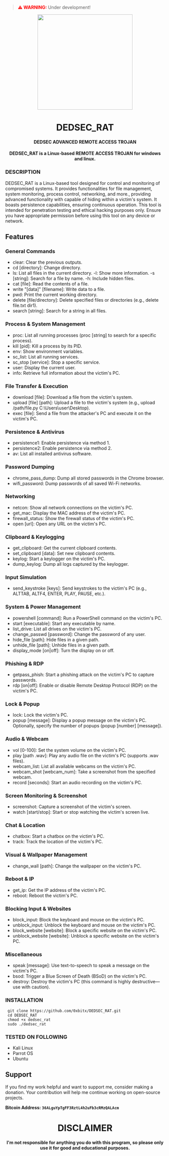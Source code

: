 > <span style="color: red; font-weight: bold;">⚠️ WARNING:</span> Under development!

<p align="center">
<img src="https://media1.giphy.com/media/7CvPkkkpqkic7J8JMC/200w.webp?cid=ecf05e47nsy9v0zj1k1xjv3xfgpkp9vqjk1pewwixrmx2njr&ep=v1_gifs_related&rid=200w.webp&ct=g", width="300", height="300">
</p>

<h1 align="center"> DEDSEC_RAT </h1>
<h4 align="center"> DEDSEC ADVANCED REMOTE ACCESS TROJAN</h4>
<h4 align="center"> DEDSEC_RAT is a Linux-based REMOTE ACCESS TROJAN for windows and linux.</h4>

### DESCRIPTION

DEDSEC_RAT is a Linux-based tool designed for control and monitoring of compromised systems. It provides functionalities for file management, system monitoring, process control, networking, and more., providing advanced functionality with capable of hiding within a victim's system. It boasts persistence capabilities, ensuring continuous operation.   This tool is intended for penetration testing and ethical hacking purposes only. Ensure you have appropriate permission before using this tool on any device or network.

## Features

### General Commands

  * clear: Clear the previous outputs.
  * cd [directory]: Change directory.
  * ls: List all files in the current directory. -l: Show more information. -s [string]: Search for a file by name. -h: Include hidden files.
  * cat [file]: Read the contents of a file.
  * write "[data]" [filename]: Write data to a file.
  * pwd: Print the current working directory.
  * delete [file/directory]: Delete specified files or directories (e.g., delete file.txt dir1).
  * search [string]: Search for a string in all files.

### Process & System Management

  * proc: List all running processes (proc [string] to search for a specific process).
  * kill [pid]: Kill a process by its PID.
  * env: Show environment variables.
  * sc_list: List all running services.
  * sc_stop [service]: Stop a specific service.
  * user: Display the current user.
  * info: Retrieve full information about the victim's PC.

### File Transfer & Execution

  * download [file]: Download a file from the victim's system.
  * upload [file] [path]: Upload a file to the victim's system (e.g., upload /path/file.py C:\Users\user\Desktop).
  * exec [file]: Send a file from the attacker's PC and execute it on the victim's PC.

### Persistence & Antivirus

  
  * persistence1: Enable persistence via method 1.
  * persistence2: Enable persistence via method 2.
  * av: List all installed antivirus software.

### Password Dumping

  * chrome_pass_dump: Dump all stored passwords in the Chrome browser.
  * wifi_password: Dump passwords of all saved Wi-Fi networks.

### Networking

  * netcon: Show all network connections on the victim's PC.
  * get_mac: Display the MAC address of the victim's PC.
  * firewall_status: Show the firewall status of the victim's PC.
  * open [url]: Open any URL on the victim's PC.

### Clipboard & Keylogging

  * get_clipboard: Get the current clipboard contents.
  * set_clipboard [data]: Set new clipboard contents.
  * keylog: Start a keylogger on the victim's PC.
  * dump_keylog: Dump all logs captured by the keylogger.

### Input Simulation

  * send_keystroke [keys]: Send keystrokes to the victim's PC (e.g., ALTTAB, ALTF4, ENTER, PLAY, PAUSE, etc.).

### System & Power Management

  * powershell [command]: Run a PowerShell command on the victim's PC.
  * start [executable]: Start any executable by name.
  * list_drive: List all drives on the victim's PC.
  * change_passwd [password]: Change the password of any user.
  * hide_file [path]: Hide files in a given path.
  * unhide_file [path]: Unhide files in a given path.
  * display_mode [on|off]: Turn the display on or off.

### Phishing & RDP

  * getpass_phish: Start a phishing attack on the victim's PC to capture passwords.
  * rdp [on|off]: Enable or disable Remote Desktop Protocol (RDP) on the victim's PC.

### Lock & Popup

  * lock: Lock the victim's PC.
  * popup [message]: Display a popup message on the victim's PC. Optionally, specify the number of popups (popup [number] [message]).

### Audio & Webcam

  * vol [0-100]: Set the system volume on the victim's PC.
  * play [path .wav]: Play any audio file on the victim's PC (supports .wav files).
  * webcam_list: List all available webcams on the victim's PC.
  * webcam_shot [webcam_num]: Take a screenshot from the specified webcam.
  * record [seconds]: Start an audio recording on the victim's PC.

### Screen Monitoring & Screenshot

  * screenshot: Capture a screenshot of the victim's screen.
  * watch [start/stop]: Start or stop watching the victim's screen live.

### Chat & Location

  * chatbox: Start a chatbox on the victim's PC.
  * track: Track the location of the victim's PC.

### Visual & Wallpaper Management

  * change_wall [path]: Change the wallpaper on the victim's PC.

### Reboot & IP

  * get_ip: Get the IP address of the victim's PC.
  * reboot: Reboot the victim's PC.

### Blocking Input & Websites

  * block_input: Block the keyboard and mouse on the victim's PC.
  * unblock_input: Unblock the keyboard and mouse on the victim's PC.
  * block_website [website]: Block a specific website on the victim's PC.
  * unblock_website [website]: Unblock a specific website on the victim's PC.

### Miscellaneous

  * speak [message]: Use text-to-speech to speak a message on the victim's PC.
  * bsod: Trigger a Blue Screen of Death (BSoD) on the victim's PC.
  * destroy: Destroy the victim's PC (this command is highly destructive—use with caution).


### INSTALLATION
     git clone https://github.com/0xbitx/DEDSEC_RAT.git
     cd DEDSEC_RAT
     chmod +x dedsec_rat
     sudo ./dedsec_rat

### TESTED ON FOLLOWING
* Kali Linux 
* Parrot OS 
* Ubuntu

## Support

If you find my work helpful and want to support me, consider making a donation. Your contribution will help me continue working on open-source projects.

**Bitcoin Address: `36ALguYpTgFF3RztL4h2uFb3cRMzQALAcm`**
   
<h1 align="center"> DISCLAIMER </h1>

<h4 align="center">I'm not responsible for anything you do with this program, so please only use it for good and educational purposes. </h4>


